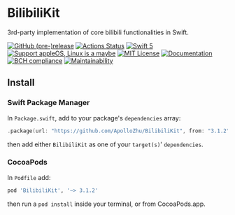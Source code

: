 # BilibiliKit

3rd-party implementation of core bilibili functionalities in Swift.

[![GitHub (pre-)release](https://img.shields.io/github/release/ApolloZhu/BilibiliKit/all.svg)](https://github.com/ApolloZhu/BilibiliKit/releases) [![Actions Status](https://github.com/ApolloZhu/BilibiliKit/workflows/Build/badge.svg)](https://github.com/ApolloZhu/BilibiliKit/actions) [![Swift 5](https://img.shields.io/endpoint?url=https%3A%2F%2Fswiftpackageindex.com%2Fapi%2Fpackages%2FApolloZhu%2FBilibiliKit%2Fbadge%3Ftype%3Dswift-versions)](https://swiftpackageindex.com/ApolloZhu/BilibiliKit) [![Support appleOS, Linux is a maybe](https://img.shields.io/endpoint?url=https%3A%2F%2Fswiftpackageindex.com%2Fapi%2Fpackages%2FApolloZhu%2FBilibiliKit%2Fbadge%3Ftype%3Dplatforms)](https://swiftpackageindex.com/ApolloZhu/BilibiliKit) [![MIT License](https://img.shields.io/github/license/ApolloZhu/BilibiliKit.svg)](https://github.com/ApolloZhu/BilibiliKit/blob/master/LICENSE) [![Documentation](https://apollozhu.github.io/BilibiliKit/badge.svg)](https://apollozhu.github.io/BilibiliKit) [![BCH compliance](https://bettercodehub.com/edge/badge/ApolloZhu/BilibiliKit?branch=master)](https://bettercodehub.com/) [![Maintainability](https://api.codeclimate.com/v1/badges/9d38e10afb019c8c2f9e/maintainability)](https://codeclimate.com/github/ApolloZhu/BilibiliKit/maintainability)

## Install

### Swift Package Manager

In `Package.swift`, add to your package's `dependencies` array:

```swift
.package(url: "https://github.com/ApolloZhu/BilibiliKit", from: "3.1.2"),
```

then add either `BilibiliKit` as one of your `target(s)`' `dependencies`.

### CocoaPods

In `Podfile` add:

```ruby
pod 'BilibiliKit', '~> 3.1.2'
```

then run a `pod install` inside your terminal, or from CocoaPods.app.
